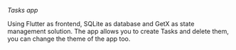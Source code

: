 *Tasks app*

Using Flutter as frontend, SQLite as database and GetX as state management solution.
The app allows you to create Tasks and delete them, you can change the theme of the app too.
